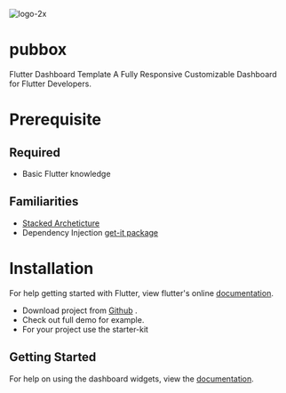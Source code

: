 ![logo-2x](https://user-images.githubusercontent.com/31656833/147883053-a9782c02-33a9-4863-8b80-2723bbb40d2c.png)

# pubbox
Flutter Dashboard Template
A Fully Responsive Customizable Dashboard for Flutter Developers.

# Prerequisite
  ## Required
  - Basic Flutter knowledge
  ## Familiarities
  - [Stacked Archeticture](https://pub.dev/packages/stacked)  
  - Dependency Injection [get-it package](https://pub.dev/packages/get_it)
  
# Installation

  For help getting started with Flutter, view flutter's online
  [documentation](http://flutter.io/).
  
  - Download project from [Github](https://github.com/asas-tech/pubbox) .
  - Check out full demo for example.
  - For your project use the starter-kit 
  
  ## Getting Started
  For help on using the dashboard widgets, view the [documentation](https://asas-tech.github.io/pubbox-docs).
